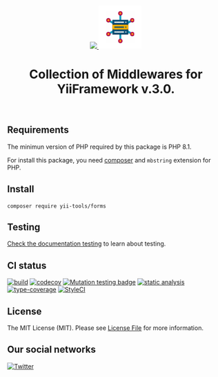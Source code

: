 <p align="center">
    <a href="https://github.com/yii-tools/middleware" target="_blank">
        <img src="https://avatars.githubusercontent.com/u/121752654?s=200&v=4" height="100px">
        <img src="https://raw.githubusercontent.com/yii-tools/middleware/main/docs/middleware.png" height="100px">
    </a>
    <h1 align="center">Collection of Middlewares for YiiFramework v.3.0.</h1>
    <br>
</p>

## Requirements

The minimun version of PHP required by this package is PHP 8.1.

For install this package, you need [composer](https://getcomposer.org/) and `mbstring` extension for PHP.

## Install

```shell
composer require yii-tools/forms
```

## Testing

[Check the documentation testing](/docs/testing.md) to learn about testing.

## CI status

[![build](https://github.com/yii-tools/middleware/actions/workflows/build.yml/badge.svg)](https://github.com/yii-tools/middleware/actions/workflows/build.yml)
[![codecov](https://codecov.io/gh/yii-tools/middleware/branch/main/graph/badge.svg?token=MF0XUGVLYC)](https://codecov.io/gh/yii-tools/middleware)
[![Mutation testing badge](https://img.shields.io/endpoint?style=flat&url=https%3A%2F%2Fbadge-api.stryker-mutator.io%2Fgithub.com%2Fyii-tools%2Fmiddleware%2Fmain)](https://dashboard.stryker-mutator.io/reports/github.com/yii-tools/middleware/main)
[![static analysis](https://github.com/yii-tools/middleware/actions/workflows/static.yml/badge.svg)](https://github.com/yii-tools/middleware/actions/workflows/static.yml)
[![type-coverage](https://shepherd.dev/github/yii-tools/middleware/coverage.svg)](https://shepherd.dev/github/yii-tools/middleware)
[![StyleCI](https://github.styleci.io/repos/620894851/shield?branch=main)](https://github.styleci.io/repos/620894851?branch=main)

## License

The MIT License (MIT). Please see [License File](LICENSE.md) for more information.

## Our social networks

[![Twitter](https://img.shields.io/badge/twitter-follow-1DA1F2?logo=twitter&logoColor=1DA1F2&labelColor=555555?style=flat)](https://twitter.com/Terabytesoftw)
